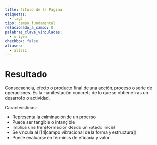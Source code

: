 ```yaml
---
title: Titulo de la Página
etiquetas:
  - tag1
tipo: campo_fundamental
relacionado_a_campo: 0
palabras_clave_vinculadas:
  - origen
checkbox: false
aliases:
  - alias1
---
```


# Resultado

Consecuencia, efecto o producto final de una acción, proceso o serie de operaciones. Es la manifestación concreta de lo que se obtiene tras un desarrollo o actividad.

Características:
- Representa la culminación de un proceso
- Puede ser tangible o intangible
- Implica una transformación desde un estado inicial
- Se vincula al [[4|campo vibracional de la forma y estructura]]
- Puede evaluarse en términos de eficacia y valor
